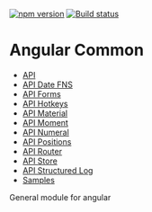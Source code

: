 [![npm version](https://badge.fury.io/js/%40anglr%2Fcommon.svg)](https://badge.fury.io/js/%40anglr%2Fcommon)
[![Build status](https://ci.appveyor.com/api/projects/status/403uvwlo8ckesq1x?svg=true)](https://ci.appveyor.com/project/kukjevov/ng-common)

# Angular Common

- [API](https://ressurectit.github.io/#/content/api/ng-common/common)
- [API Date FNS](https://ressurectit.github.io/#/content/api/ng-common-date-fns/common-date-fns)
- [API Forms](https://ressurectit.github.io/#/content/api/ng-common-forms/common-forms)
- [API Hotkeys](https://ressurectit.github.io/#/content/api/ng-common-hotkeys/common-hotkeys)
- [API Material](https://ressurectit.github.io/#/content/api/ng-common-material/common-material)
- [API Moment](https://ressurectit.github.io/#/content/api/ng-common-moment/common-moment)
- [API Numeral](https://ressurectit.github.io/#/content/api/ng-common-numeral/common-numeral)
- [API Positions](https://ressurectit.github.io/#/content/api/ng-common-positions/common-positions)
- [API Router](https://ressurectit.github.io/#/content/api/ng-common-router/common-router)
- [API Store](https://ressurectit.github.io/#/content/api/ng-common-store/common-store)
- [API Structured Log](https://ressurectit.github.io/#/content/api/ng-common-structured-log/common-structured-log)
- [Samples](https://ressurectit.github.io/#/content/common#samples)


General module for angular

